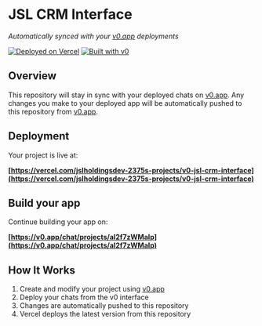 # JSL CRM Interface

*Automatically synced with your [v0.app](https://v0.app) deployments*

[![Deployed on Vercel](https://img.shields.io/badge/Deployed%20on-Vercel-black?style=for-the-badge&logo=vercel)](https://vercel.com/jslholdingsdev-2375s-projects/v0-jsl-crm-interface)
[![Built with v0](https://img.shields.io/badge/Built%20with-v0.app-black?style=for-the-badge)](https://v0.app/chat/projects/aI2f7zWMaIp)

## Overview

This repository will stay in sync with your deployed chats on [v0.app](https://v0.app).
Any changes you make to your deployed app will be automatically pushed to this repository from [v0.app](https://v0.app).

## Deployment

Your project is live at:

**[https://vercel.com/jslholdingsdev-2375s-projects/v0-jsl-crm-interface](https://vercel.com/jslholdingsdev-2375s-projects/v0-jsl-crm-interface)**

## Build your app

Continue building your app on:

**[https://v0.app/chat/projects/aI2f7zWMaIp](https://v0.app/chat/projects/aI2f7zWMaIp)**

## How It Works

1. Create and modify your project using [v0.app](https://v0.app)
2. Deploy your chats from the v0 interface
3. Changes are automatically pushed to this repository
4. Vercel deploys the latest version from this repository